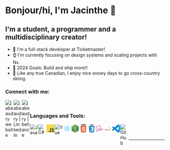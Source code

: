 # Bonjour/hi, I'm Jacinthe 👋

## I'm a student, a programmer and a multidisciplinary creator!

- 💼 I'm a full-stack developer at Ticketmaster!
- ⌚ I'm currently focusing on design systems and scaling projects with Nx.
- 🥅 2024 Goals: Build and ship more!!
- 🎿 Like any true Canadian, I enjoy nice snowy days to go cross-country skiing.

### Connect with me:

[<img align="left" alt="jabeaudry website" width="26px" src="https://user-images.githubusercontent.com/56971054/182206721-38352b34-c1a6-4705-9a7c-fea9e459e520.png" />][website]
[<img align="left" alt="jabeaudry | LinkedIn" width="26px" src="https://user-images.githubusercontent.com/56971054/182206977-5ac71628-6b27-4eb1-b4cb-18c92e814f2c.png" />][linkedin]
[<img align="left" alt="jabeaudry | behance" width="26px" src="https://user-images.githubusercontent.com/56971054/182206566-f902139d-4731-48cb-886f-ea5214f48faf.png" />][behance]





<br />

### Languages and Tools:

<img align="left" alt="Java" width="26px" src="https://user-images.githubusercontent.com/56971054/182205403-acf5c06a-2ab5-4373-bba6-646ebb9c4d22.png" />
<img align="left" alt="C#" width="26px" src="https://user-images.githubusercontent.com/56971054/182205681-8fa9e6e7-d231-4aaf-835f-ffb1e7c39809.png" />
<img align="left" alt="JavaScript" width="26px" src="https://raw.githubusercontent.com/github/explore/80688e429a7d4ef2fca1e82350fe8e3517d3494d/topics/javascript/javascript.png" />
<img align="left" alt="Vue" width="26px" src="https://user-images.githubusercontent.com/56971054/182204663-3bc77897-0910-46f7-8f92-f40516103393.png" />
<img align="left" alt="React" width="26px" src="https://raw.githubusercontent.com/github/explore/80688e429a7d4ef2fca1e82350fe8e3517d3494d/topics/react/react.png" />
<img align="left" alt="Node.js" width="26px" src="https://raw.githubusercontent.com/github/explore/80688e429a7d4ef2fca1e82350fe8e3517d3494d/topics/nodejs/nodejs.png" />
<img align="left" alt="HTML5" width="26px" src="https://raw.githubusercontent.com/github/explore/80688e429a7d4ef2fca1e82350fe8e3517d3494d/topics/html/html.png" />
<img align="left" alt="CSS3" width="26px" src="https://raw.githubusercontent.com/github/explore/80688e429a7d4ef2fca1e82350fe8e3517d3494d/topics/css/css.png" />
<img align="left" alt="Sass" width="26px" src="https://raw.githubusercontent.com/github/explore/80688e429a7d4ef2fca1e82350fe8e3517d3494d/topics/sass/sass.png" />
<img align="left" alt="MySQL" width="26px" src="https://raw.githubusercontent.com/github/explore/80688e429a7d4ef2fca1e82350fe8e3517d3494d/topics/mysql/mysql.png" />
<img align="left" alt="Visual Studio Code" width="26px" src="https://raw.githubusercontent.com/github/explore/80688e429a7d4ef2fca1e82350fe8e3517d3494d/topics/visual-studio-code/visual-studio-code.png" />
<img align="left" alt="GitHub" width="26px" src="https://user-images.githubusercontent.com/56971054/182205983-433bea60-7b0c-4d63-bc86-08b0bdc58dd3.png" />



<br />
<br />

---

[website]: https://jabeaudry.github.io/portfolio/
[linkedin]: https://www.linkedin.com/in/jacinthe-beaudry/
[behance]: https://www.behance.net/jacinthebeaudry1
[project1]: https://github.com/jabeaudry/my-recipes
[project2]: https://github.com/jabeaudry/light-therapy
[project3]: https://github.com/jabeaudry/sharks_simulation
[project4]: https://github.com/jabeaudry/RecursionStack
